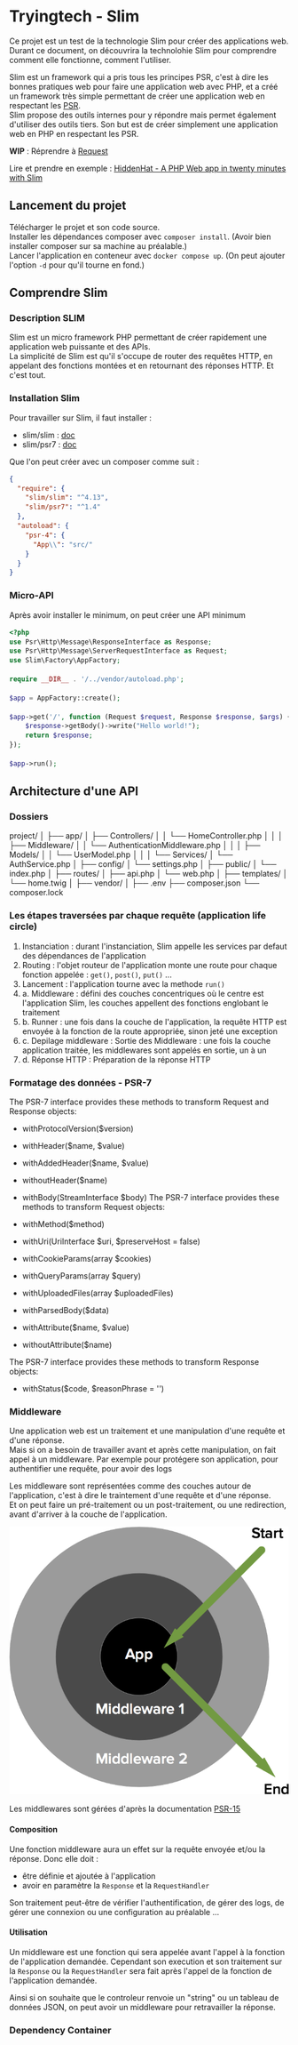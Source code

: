 # Tryingtech - Slim

Ce projet est un test de la technologie Slim pour créer des applications web.  
Durant ce document, on découvrira la technolohie Slim pour comprendre comment elle fonctionne, comment l'utiliser.


Slim est un framework qui a pris tous les principes PSR, c'est à dire les bonnes pratiques web pour faire une application web avec PHP, et a créé un framework très simple permettant de créer une application web en respectant les [PSR](https://www.php-fig.org/).  
Slim propose des outils internes pour y répondre mais permet également d'utiliser des outils tiers.
Son but est de créer simplement une application web en PHP en respectant les PSR.

**WIP** : Réprendre à [Request](https://www.slimframework.com/docs/v4/objects/request.html)

Lire et prendre en exemple : [HiddenHat - A PHP Web app in twenty minutes with Slim](https://hiddenhat.press/php-web-app-fast-with-slim/)

## Lancement du projet

Télécharger le projet et son code source.  
Installer les dépendances composer avec `composer install`. (Avoir bien installer composer sur sa machine au préalable.)  
Lancer l'application en conteneur avec `docker compose up`. (On peut ajouter l'option `-d` pour qu'il tourne en fond.)  

## Comprendre Slim

### Description SLIM

Slim est un micro framework PHP permettant de créer rapidement une application web puissante et des APIs.  
La simplicité de Slim est qu'il s'occupe de router des requêtes HTTP, en appelant des fonctions montées et en retournant des réponses HTTP. Et c'est tout.

### Installation Slim

Pour travailler sur Slim, il faut installer : 
- slim/slim : [doc](https://www.slimframework.com/docs/v4/)
- slim/psr7 : [doc](https://www.php-fig.org/psr/psr-7/)

Que l'on peut créer avec un composer comme suit : 
```json
{
  "require": {
    "slim/slim": "^4.13",
    "slim/psr7": "^1.4"
  },
  "autoload": {
    "psr-4": {
      "App\\": "src/"
    }
  }
}
```

### Micro-API

Après avoir installer le minimum, on peut créer une API minimum

```php
<?php
use Psr\Http\Message\ResponseInterface as Response;
use Psr\Http\Message\ServerRequestInterface as Request;
use Slim\Factory\AppFactory;

require __DIR__ . '/../vendor/autoload.php';

$app = AppFactory::create();

$app->get('/', function (Request $request, Response $response, $args) {
    $response->getBody()->write("Hello world!");
    return $response;
});

$app->run();
```

## Architecture d'une API

### Dossiers

project/
│
├── app/
│   ├── Controllers/
│   │   └── HomeController.php
│   │
│   ├── Middleware/
│   │   └── AuthenticationMiddleware.php
│   │
│   ├── Models/
│   │   └── UserModel.php
│   │
│   └── Services/
│       └── AuthService.php
│
├── config/
│   └── settings.php
│
├── public/
│   └── index.php
│
├── routes/
│   ├── api.php
│   └── web.php
│
├── templates/
│   └── home.twig
│
├── vendor/
│
├── .env
├── composer.json
└── composer.lock

### Les étapes traversées par chaque requête (application life circle)

1. Instanciation : durant l'instanciation, Slim appelle les services par defaut des dépendances de l'application
2. Routing : l'objet routeur de l'application monte une route pour chaque fonction appelée : `get()`, `post()`, `put()` ...
3. Lancement : l'application tourne avec la methode `run()`
3. a. Middleware : défini des couches concentriques où le centre est l'application Slim, les couches appellent des fonctions englobant le traitement
3. b. Runner : une fois dans la couche de l'application, la requête HTTP est envoyée à la fonction de la route appropriée, sinon jeté une exception
3. c. Depilage middleware : Sortie des Middleware : une fois la couche application traitée, les middlewares sont appelés en sortie, un à un
3. d. Réponse HTTP : Préparation de la réponse HTTP

### Formatage des données - PSR-7

The PSR-7 interface provides these methods to transform Request and Response objects:

- withProtocolVersion($version)
- withHeader($name, $value)
- withAddedHeader($name, $value)
- withoutHeader($name)
- withBody(StreamInterface $body)
The PSR-7 interface provides these methods to transform Request objects:

- withMethod($method)
- withUri(UriInterface $uri, $preserveHost = false)
- withCookieParams(array $cookies)
- withQueryParams(array $query)
- withUploadedFiles(array $uploadedFiles)
- withParsedBody($data)
- withAttribute($name, $value)
- withoutAttribute($name)

The PSR-7 interface provides these methods to transform Response objects:
- withStatus($code, $reasonPhrase = '')


### Middleware

Une application web est un traitement et une manipulation d'une requête et d'une réponse.  
Mais si on a besoin de travailler avant et après cette manipulation, on fait appel à un middleware.
Par exemple pour protégere son application, pour authentifier une requête, pour avoir des logs

Les middleware sont représentées comme des couches autour de l'application, c'est à dire le traintement d'une requête et d'une réponse.  
Et on peut faire un pré-traitement ou un post-traitement, ou une redirection, avant d'arriver à la couche de l'application.

![middleware.png](docs/assets/middleware.png)

Les middlewares sont gérées d'après la documentation [PSR-15](https://www.php-fig.org/psr/psr-15/)

#### Composition

Une fonction middleware aura un effet sur la requête envoyée et/ou la réponse.
Donc elle doit :
- être définie et ajoutée à l'application
- avoir en paramètre la `Response` et la `RequestHandler`

Son traitement peut-être de vérifier l'authentification, de gérer des logs, de gérer une connexion ou une configuration au préalable ...

#### Utilisation

Un middleware est une fonction qui sera appelée avant l'appel à la fonction de l'application demandée.
Cependant son execution et son traitement sur la `Response` ou la `RequestHandler` sera fait après l'appel de la fonction de l'application demandée.

Ainsi si on souhaite que le controleur renvoie un "string" ou un tableau de données JSON, on peut avoir un middleware pour retravailler la réponse.

### Dependency Container


